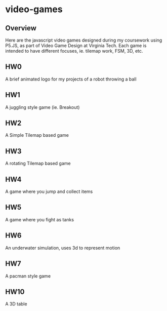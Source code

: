 # video-games


## Overview
Here are the javascript video games designed during my coursework using P5.JS, as part of Video Game Design at Virginia
Tech. Each game is intended to have different focuses, ie. tilemap work, FSM, 3D, etc.


## HW0
A brief animated logo for my projects of a robot throwing a ball

## HW1
A juggling style game (ie. Breakout)

## HW2
A Simple Tilemap based game

## HW3
A rotating Tilemap based game

## HW4
A game where you jump and collect items

## HW5
A game where you fight as tanks

## HW6
An underwater simulation, uses 3d to represent motion

## HW7
A pacman style game

## HW10
A 3D table
